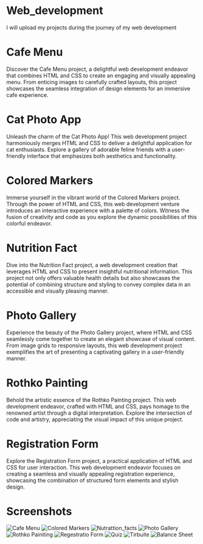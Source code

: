 # Web_development
I will upload my projects during the journey of my web development
# Cafe Menu
Discover the Cafe Menu project, a delightful web development endeavor that combines HTML and CSS to create an engaging and visually appealing menu. From enticing images to carefully crafted layouts, this project showcases the seamless integration of design elements for an immersive cafe experience.

# Cat Photo App
Unleash the charm of the Cat Photo App! This web development project harmoniously merges HTML and CSS to deliver a delightful application for cat enthusiasts. Explore a gallery of adorable feline friends with a user-friendly interface that emphasizes both aesthetics and functionality.

# Colored Markers
Immerse yourself in the vibrant world of the Colored Markers project. Through the power of HTML and CSS, this web development venture introduces an interactive experience with a palette of colors. Witness the fusion of creativity and code as you explore the dynamic possibilities of this colorful endeavor.

# Nutrition Fact
Dive into the Nutrition Fact project, a web development creation that leverages HTML and CSS to present insightful nutritional information. This project not only offers valuable health details but also showcases the potential of combining structure and styling to convey complex data in an accessible and visually pleasing manner.

# Photo Gallery
Experience the beauty of the Photo Gallery project, where HTML and CSS seamlessly come together to create an elegant showcase of visual content. From image grids to responsive layouts, this web development project exemplifies the art of presenting a captivating gallery in a user-friendly manner.

# Rothko Painting
Behold the artistic essence of the Rothko Painting project. This web development endeavor, crafted with HTML and CSS, pays homage to the renowned artist through a digital interpretation. Explore the intersection of code and artistry, appreciating the visual impact of this unique project.

# Registration Form
Explore the Registration Form project, a practical application of HTML and CSS for user interaction. This web development endeavor focuses on creating a seamless and visually appealing registration experience, showcasing the combination of structured form elements and stylish design.
# Screenshots
![Cafe Menu](https://github.com/Alikhizar142/Web_development/blob/main/Cafe_menu/Screenshot%20from%202024-01-27%2010-24-12.png)
![Colored Markers](https://github.com/Alikhizar142/Web_development/blob/main/Colored_marksers/Screenshot%20from%202024-01-27%2010-25-17.png)
![Nutrattion_facts](https://github.com/Alikhizar142/Web_development/blob/main/Nutration_fact/Screenshot%20from%202024-01-26%2021-33-03.png)
![Photo Gallery](https://github.com/Alikhizar142/Web_development/blob/main/Photo_gallery/Screenshot%20from%202024-01-27%2010-27-19.png)
![Rothko Painiting](https://github.com/Alikhizar142/Web_development/blob/main/Rothko_painting/Screenshot%20from%202024-01-27%2010-26-44.png)
![Regestratio Form](https://github.com/Alikhizar142/Web_development/blob/main/regestration_form/Screenshot%20from%202024-01-27%2010-25-44.png)
![Quiz](https://github.com/Alikhizar142/Web_development/blob/main/Buliding_Quiz/Screenshot%20from%202024-01-28%2021-39-47.png)
![Tirbuite](https://github.com/Alikhizar142/Web_development/blob/main/Tirbuite_page/Screenshot%20from%202024-01-29%2021-25-18.png)
![Balance Sheet](https://github.com/Alikhizar142/Web_development/blob/main/Balance_sheet/Screenshot%20from%202024-02-01%2019-22-03.png)


